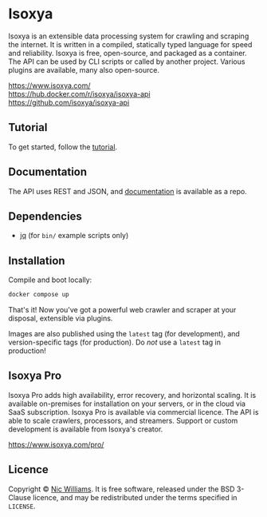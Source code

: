 # Isoxya

Isoxya is an extensible data processing system for crawling and scraping the internet. It is written in a compiled, statically typed language for speed and reliability. Isoxya is free, open-source, and packaged as a container. The API can be used by CLI scripts or called by another project. Various plugins are available, many also open-source.

https://www.isoxya.com/  
https://hub.docker.com/r/isoxya/isoxya-api  
https://github.com/isoxya/isoxya-api  


## Tutorial

To get started, follow the [tutorial](https://github.com/isoxya/isoxya-docs/blob/latest/Tutorial.md).


## Documentation

The API uses REST and JSON, and [documentation](https://github.com/isoxya/isoxya-docs) is available as a repo.


## Dependencies

- [jq](https://stedolan.github.io/jq/) (for `bin/` example scripts only)


## Installation

Compile and boot locally:

```sh
docker compose up
```

That's it! Now you've got a powerful web crawler and scraper at your disposal, extensible via plugins.

Images are also published using the `latest` tag (for development), and version-specific tags (for production). Do *not* use a `latest` tag in production!


## Isoxya Pro

Isoxya Pro adds high availability, error recovery, and horizontal scaling. It is available on-premises for installation on your servers, or in the cloud via SaaS subscription. Isoxya Pro is available via commercial licence. The API is able to scale crawlers, processors, and streamers. Support or custom development is available from Isoxya's creator.

https://www.isoxya.com/pro/  


## Licence

Copyright © [Nic Williams](https://www.tiredpixel.com/). It is free software, released under the BSD 3-Clause licence, and may be redistributed under the terms specified in `LICENSE`.
